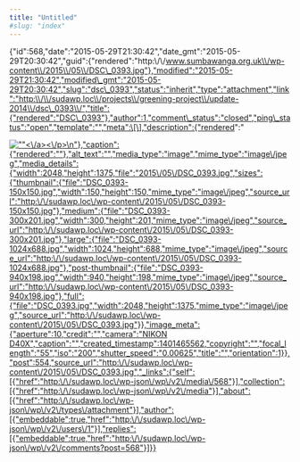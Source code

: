 ```yaml
---
title: "Untitled"
#slug: "index"
---
```


{"id":568,"date":"2015-05-29T21:30:42","date\_gmt":"2015-05-29T20:30:42","guid":{"rendered":"http:\\/\\/www.sumbawanga.org.uk\\/wp-content\\/2015\\/05\\/DSC\_0393.jpg"},"modified":"2015-05-29T21:30:42","modified\_gmt":"2015-05-29T20:30:42","slug":"dsc\_0393","status":"inherit","type":"attachment","link":"http:\\/\\/sudawp.loc\\/projects\\/greening-project\\/update-2014\\/dsc\_0393\\/","title":{"rendered":"DSC\_0393"},"author":1,"comment\_status":"closed","ping\_status":"open","template":"","meta":\[\],"description":{"rendered":"

[![\"\"](\"http:\/\/sudawp.loc\/wp-content\/2015\/05\/DSC_0393-300x201.jpg\")<\\/a><\\/p>\\n"},"caption":{"rendered":""},"alt\_text":"","media\_type":"image","mime\_type":"image\\/jpeg","media\_details":{"width":2048,"height":1375,"file":"2015\\/05\\/DSC\_0393.jpg","sizes":{"thumbnail":{"file":"DSC\_0393-150x150.jpg","width":150,"height":150,"mime\_type":"image\\/jpeg","source\_url":"http:\\/\\/sudawp.loc\\/wp-content\\/2015\\/05\\/DSC\_0393-150x150.jpg"},"medium":{"file":"DSC\_0393-300x201.jpg","width":300,"height":201,"mime\_type":"image\\/jpeg","source\_url":"http:\\/\\/sudawp.loc\\/wp-content\\/2015\\/05\\/DSC\_0393-300x201.jpg"},"large":{"file":"DSC\_0393-1024x688.jpg","width":1024,"height":688,"mime\_type":"image\\/jpeg","source\_url":"http:\\/\\/sudawp.loc\\/wp-content\\/2015\\/05\\/DSC\_0393-1024x688.jpg"},"post-thumbnail":{"file":"DSC\_0393-940x198.jpg","width":940,"height":198,"mime\_type":"image\\/jpeg","source\_url":"http:\\/\\/sudawp.loc\\/wp-content\\/2015\\/05\\/DSC\_0393-940x198.jpg"},"full":{"file":"DSC\_0393.jpg","width":2048,"height":1375,"mime\_type":"image\\/jpeg","source\_url":"http:\\/\\/sudawp.loc\\/wp-content\\/2015\\/05\\/DSC\_0393.jpg"}},"image\_meta":{"aperture":10,"credit":"","camera":"NIKON D40X","caption":"","created\_timestamp":1401465562,"copyright":"","focal\_length":"55","iso":"200","shutter\_speed":"0.00625","title":"","orientation":1}},"post":554,"source\_url":"http:\\/\\/sudawp.loc\\/wp-content\\/2015\\/05\\/DSC\_0393.jpg","\_links":{"self":\[{"href":"http:\\/\\/sudawp.loc\\/wp-json\\/wp\\/v2\\/media\\/568"}\],"collection":\[{"href":"http:\\/\\/sudawp.loc\\/wp-json\\/wp\\/v2\\/media"}\],"about":\[{"href":"http:\\/\\/sudawp.loc\\/wp-json\\/wp\\/v2\\/types\\/attachment"}\],"author":\[{"embeddable":true,"href":"http:\\/\\/sudawp.loc\\/wp-json\\/wp\\/v2\\/users\\/1"}\],"replies":\[{"embeddable":true,"href":"http:\\/\\/sudawp.loc\\/wp-json\\/wp\\/v2\\/comments?post=568"}\]}}](http:\/\/sudawp.loc\/wp-content\/2015\/05\/DSC_0393.jpg)